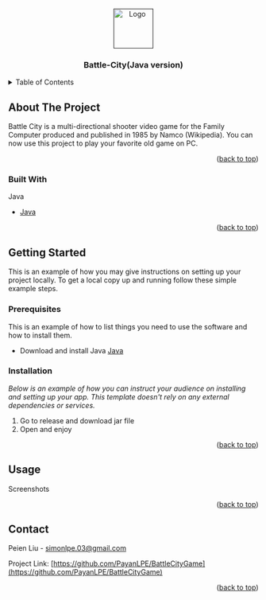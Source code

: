 <div id="top"></div>
<!--
*** Thanks for checking out the Best-README-Template. If you have a suggestion
*** that would make this better, please fork the repo and create a pull request
*** or simply open an issue with the tag "enhancement".
*** Don't forget to give the project a star!
*** Thanks again! Now go create something AMAZING! :D
-->

<!-- PROJECT LOGO -->
<br />
<div align="center">
  <a href="">
    <img src="images/logo.png" alt="Logo" width="80" height="80">
  </a>

  <h3 align="center">Battle-City(Java version)</h3>
</div>



<!-- TABLE OF CONTENTS -->
<details>
  <summary>Table of Contents</summary>
  <ol>
    <li>
      <a href="#about-the-project">About The Project</a>
      <ul>
        <li><a href="#built-with">Built With</a></li>
      </ul>
    </li>
    <li>
      <a href="#getting-started">Getting Started</a>
      <ul>
        <li><a href="#prerequisites">Prerequisites</a></li>
        <li><a href="#installation">Installation</a></li>
      </ul>
    </li>
    <li><a href="#usage">Usage</a></li>
    <li><a href="#contact">Contact</a></li>
  </ol>
</details>



<!-- ABOUT THE PROJECT -->
## About The Project

<!-- [![Product Name Screen Shot][product-screenshot]](https://example.com) -->

Battle City is a multi-directional shooter video game for the Family Computer produced and published in 1985 by Namco (Wikipedia). You can now use this project to play your favorite old game on PC. 

<p align="right">(<a href="#top">back to top</a>)</p>



### Built With

Java

* [Java](https://www.java.com/)

<p align="right">(<a href="#top">back to top</a>)</p>



<!-- GETTING STARTED -->
## Getting Started

This is an example of how you may give instructions on setting up your project locally.
To get a local copy up and running follow these simple example steps.

### Prerequisites

This is an example of how to list things you need to use the software and how to install them.
* Download and install Java
  [Java](https://www.java.com/)
  

### Installation

_Below is an example of how you can instruct your audience on installing and setting up your app. This template doesn't rely on any external dependencies or services._

1. Go to release and download jar file
2. Open and enjoy

<p align="right">(<a href="#top">back to top</a>)</p>




<!-- USAGE EXAMPLES -->
## Usage

Screenshots

<p align="right">(<a href="#top">back to top</a>)</p>



<!-- CONTACT -->
## Contact

Peien Liu - simonlpe.03@gmail.com

Project Link: [https://github.com/PayanLPE/BattleCityGame](https://github.com/PayanLPE/BattleCityGame)

<p align="right">(<a href="#top">back to top</a>)</p>
